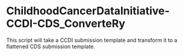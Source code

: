 # ChildhoodCancerDataInitiative-CCDI-CDS_ConverteRy
This script will take a CCDI submission template and transform it to a flattened CDS submission template. 
